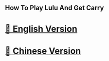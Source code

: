 ## How To Play Lulu And Get Carry

# [📖 English Version](/language/english.md)

# [📖 Chinese Version](/language/chinese.md)



